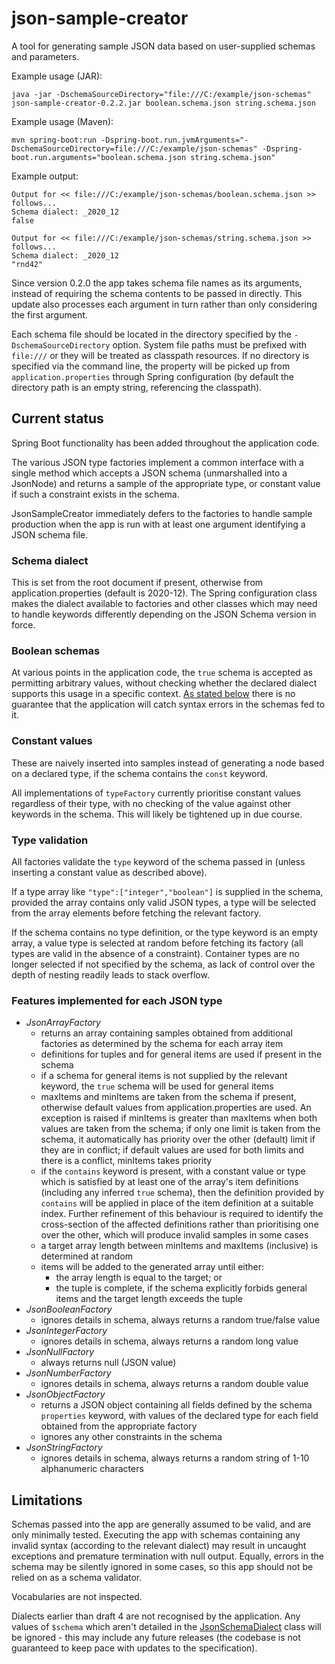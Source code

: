 # json-sample-creator

A tool for generating sample JSON data based on user-supplied schemas and parameters.

Example usage (JAR):

```
java -jar -DschemaSourceDirectory="file:///C:/example/json-schemas" json-sample-creator-0.2.2.jar boolean.schema.json string.schema.json
```

Example usage (Maven):
```
mvn spring-boot:run -Dspring-boot.run.jvmArguments="-DschemaSourceDirectory=file:///C:/example/json-schemas" -Dspring-boot.run.arguments="boolean.schema.json string.schema.json"
```

Example output:
```
Output for << file:///C:/example/json-schemas/boolean.schema.json >> follows...
Schema dialect: _2020_12
false

Output for << file:///C:/example/json-schemas/string.schema.json >> follows...
Schema dialect: _2020_12
"rnd42"
```

Since version 0.2.0 the app takes schema file names as its arguments, instead of requiring the schema contents to be passed in directly. This update also processes each argument in turn rather than only considering the first argument.

Each schema file should be located in the directory specified by the `-DschemaSourceDirectory` option. System file paths must be prefixed with `file:///` or they will be treated as classpath resources. If no directory is specified via the command line, the property will be picked up from `application.properties` through Spring configuration (by default the directory path is an empty string, referencing the classpath).

## Current status

Spring Boot functionality has been added throughout the application code.

The various JSON type factories implement a common interface with a single method which accepts a JSON schema (unmarshalled into a JsonNode) and returns a sample of the appropriate type, or constant value if such a constraint exists in the schema.

JsonSampleCreator immediately defers to the factories to handle sample production when the app is run with at least one argument identifying a JSON schema file.

### Schema dialect

This is set from the root document if present, otherwise from application.properties (default is 2020-12). The Spring configuration class makes the dialect available to factories and other classes which may need to handle keywords differently depending on the JSON Schema version in force.

### Boolean schemas

At various points in the application code, the `true` schema is accepted as permitting arbitrary values, without checking whether the declared dialect supports this usage in a specific context. [As stated below](#limitations) there is no guarantee that the application will catch syntax errors in the schemas fed to it.

### Constant values

These are naively inserted into samples instead of generating a node based on a declared type, if the schema contains the `const` keyword.

All implementations of `typeFactory` currently prioritise constant values regardless of their type, with no checking of the value against other keywords in the schema. This will likely be tightened up in due course.

### Type validation

All factories validate the `type` keyword of the schema passed in (unless inserting a constant value as described above).

If a type array like `"type":["integer","boolean"]` is supplied in the schema, provided the array contains only valid JSON types, a type will be selected from the array elements before fetching the relevant factory.

If the schema contains no type definition, or the type keyword is an empty array, a value type is selected at random before fetching its factory (all types are valid in the absence of a constraint). Container types are no longer selected if not specified by the schema, as lack of control over the depth of nesting readily leads to stack overflow.

### Features implemented for each JSON type

- *JsonArrayFactory*
  - returns an array containing samples obtained from additional factories as determined by the schema for each array item
  - definitions for tuples and for general items are used if present in the schema
  - if a schema for general items is not supplied by the relevant keyword, the `true` schema will be used for general items
  - maxItems and minItems are taken from the schema if present, otherwise default values from application.properties are used. An exception is raised if minItems is greater than maxItems when both values are taken from the schema; if only one limit is taken from the schema, it automatically has priority over the other (default) limit if they are in conflict; if default values are used for both limits and there is a conflict, minItems takes priority
  - if the `contains` keyword is present, with a constant value or type which is satisfied by at least one of the array's item definitions (including any inferred `true` schema), then the definition provided by `contains` will be applied in place of the item definition at a suitable index. Further refinement of this behaviour is required to identify the cross-section of the affected definitions rather than prioritising one over the other, which will produce invalid samples in some cases
  - a target array length between minItems and maxItems (inclusive) is determined at random
  - items will be added to the generated array until either:
    - the array length is equal to the target; or
    - the tuple is complete, if the schema explicitly forbids general items and the target length exceeds the tuple
- *JsonBooleanFactory*
  - ignores details in schema, always returns a random true/false value
- *JsonIntegerFactory*
  - ignores details in schema, always returns a random long value
- *JsonNullFactory*
  - always returns null (JSON value)
- *JsonNumberFactory*
  - ignores details in schema, always returns a random double value
- *JsonObjectFactory*
  - returns a JSON object containing all fields defined by the schema `properties` keyword, with values of the declared type for each field obtained from the appropriate factory
  - ignores any other constraints in the schema
- *JsonStringFactory*
  - ignores details in schema, always returns a random string of 1-10 alphanumeric characters

## Limitations

Schemas passed into the app are generally assumed to be valid, and are only minimally tested. Executing the app with schemas containing any invalid syntax (according to the relevant dialect) may result in uncaught exceptions and premature termination with null output. Equally, errors in the schema may be silently ignored in some cases, so this app should not be relied on as a schema validator.

Vocabularies are not inspected.

Dialects earlier than draft 4 are not recognised by the application. Any values of `$schema` which aren't detailed in the [JsonSchemaDialect](src/main/java/uk/vaent/json/config/JsonSchemaDialect.java) class will be ignored - this may include any future releases (the codebase is not guaranteed to keep pace with updates to the specification).
